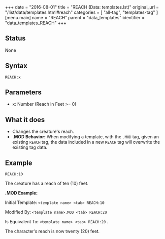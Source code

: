 +++
date = "2016-08-01"
title = "REACH (Data: templates.lst)"
original_url = "/list/data/templates.html#reach"
categories = [ "all-tag", "templates-tag" ]
[menu.main]
    name = "REACH"
    parent = "data_templates"
    identifier = "data_templates_REACH"
+++

## Status

None

## Syntax

`REACH:x`

## Parameters

-   x: Number (Reach in Feet &gt;= 0)



What it does
------------

-   Changes the creature's reach.
-   **.MOD Behavior:** When modifying a template, with the `.MOD` tag,
    given an existing `REACH` tag, the data included in a new `REACH`
    tag will overwrite the existing tag data.

Example
-------

`REACH:10`

The creature has a reach of ten (10) feet.

**.MOD Example:**

Initial Template: `<template name> <tab> REACH:10`

Modified By: `<template name>.MOD <tab> REACH:20`

Is Equivalent To: `<template name> <tab> REACH:20` .

The character's reach is now twenty (20) feet.

